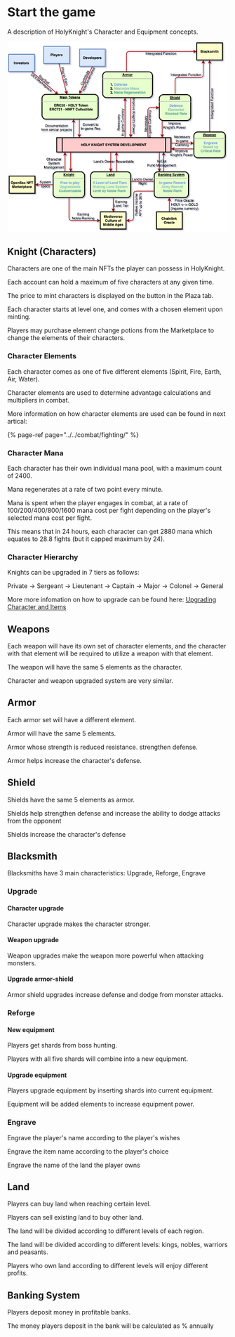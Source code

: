 # Start the game

A description of HolyKnight's Character and Equipment concepts.

![](../assets/overview.png)

## Knight (Characters)

Characters are one of the main NFTs the player can possess in HolyKnight. 

Each account can hold a maximum of five characters at any given time.

The price to mint characters is displayed on the button in the Plaza tab.

Each character starts at level one, and comes with a chosen element upon minting.

Players may purchase element change potions from the Marketplace to change the elements of their characters.

### Character Elements

Each character comes as one of five different elements \(Spirit, Fire, Earth, Air, Water\).

Character elements are used to determine advantage calculations and multipliers in combat.

More information on how character elements are used can be found in next artical:

{% page-ref page="../../combat/fighting/" %}

### Character Mana

Each character has their own individual mana pool, with a maximum count of 2400.

Mana regenerates at a rate of two point every minute.

Mana is spent when the player engages in combat, at a rate of 100/200/400/800/1600 mana cost per fight depending on the player's selected mana cost per fight.

This means that in 24 hours, each character can get 2880 mana which equates to 28.8 fights (but it capped maximum by 24).

### Character Hierarchy

Knights can be upgraded in 7 tiers as follows:

Private -> Sergeant -> Lieutenant -> Captain -> Major -> Colonel -> General

More more infomation on how to upgrade can be found here: [Upgrading Character and Items](../)

## Weapons

Each weapon will have its own set of character elements, and the character with that element will be required to utilize a weapon with that element.

The weapon will have the same 5 elements as the character.

Character and weapon upgraded system are very similar.

## Armor
Each armor set will have a different element.

Armor will have the same 5 elements.

Armor whose strength is reduced resistance. strengthen defense.

Armor helps increase the character's defense.

## Shield

Shields have the same 5 elements as armor.

Shields help strengthen defense and increase the ability to dodge attacks from the opponent

Shields increase the character's defense

## Blacksmith

Blacksmiths have 3 main characteristics: Upgrade, Reforge, Engrave

### Upgrade

#### Character upgrade

Character upgrade makes the character stronger.

#### Weapon upgrade

Weapon upgrades make the weapon more powerful when attacking monsters.

#### Upgrade armor-shield

Armor shield upgrades increase defense and dodge from monster attacks.

### Reforge

#### New equipment

Players get shards from boss hunting.

Players with all five shards will combine into a new equipment.

#### Upgrade equipment
Players upgrade equipment by inserting shards into current equipment.

Equipment will be added elements to increase equipment power.

### Engrave
Engrave the player's name according to the player's wishes

Engrave the item name according to the player's choice

Engrave the name of the land the player owns

## Land

Players can buy land when reaching certain level.

Players can sell existing land to buy other land.

The land will be divided according to different levels of each region.

The land will be divided according to different levels: kings, nobles, warriors and peasants.

Players who own land according to different levels will enjoy different profits.

## Banking System

Players deposit money in profitable banks.

The money players deposit in the bank will be calculated as % annually
